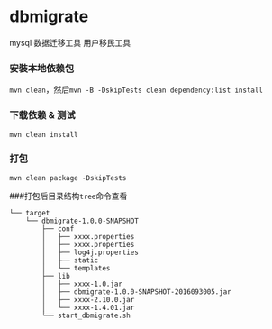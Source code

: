 # dbmigrate
mysql 数据迁移工具 
用户移民工具

### 安裝本地依赖包
`mvn clean`，然后`mvn -B -DskipTests clean dependency:list install`

### 下载依赖 & 测试
`mvn clean install`

### 打包
`mvn clean package -DskipTests`

###打包后目录结构`tree`命令查看
```
└── target
    └── dbmigrate-1.0.0-SNAPSHOT
        ├── conf
        │   ├── xxxx.properties
        │   ├── xxxx.properties
        │   ├── log4j.properties
        │   ├── static
        │   └── templates
        ├── lib
        │   ├── xxxx-1.0.jar
        │   ├── dbmigrate-1.0.0-SNAPSHOT-2016093005.jar
        │   ├── xxxx-2.10.0.jar
        │   └── xxxx-1.4.01.jar
        └── start_dbmigrate.sh
```